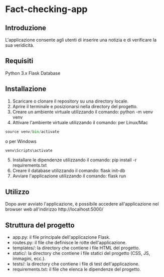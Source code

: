 # Fact-checking-app
## Introduzione
L'applicazione consente agli utenti di inserire una notizia e di verificare la sua veridicità.
## Requisiti
Python 3.x
Flask
Database
## Installazione
1. Scaricare o clonare il repository su una directory locale.
2. Aprire il terminale e posizionarsi nella directory del progetto.
3. Creare un ambiente virtuale utilizzando il comando: python -m venv venv
4. Attivare l'ambiente virtuale utilizzando il comando: per Linux/Mac
```python
source venv/bin/activate
``` 
   o per Windows 
```python
venv\Scripts\activate
``` 
5. Installare le dipendenze utilizzando il comando: pip install -r requirements.txt
6. Creare il database utilizzando il comando: flask init-db
7. Avviare l'applicazione utilizzando il comando: flask run
## Utilizzo
Dopo aver avviato l'applicazione, è possibile accedere all'applicazione nel browser web all'indirizzo http://localhost:5000/
## Struttura del progetto
- app.py: il file principale dell'applicazione Flask.
- routes.py: il file che definisce le rotte dell'applicazione.
- templates/: la directory che contiene i file HTML del progetto.
- static/: la directory che contiene i file statici del progetto (CSS, JS, immagini, ecc.).
- tests/: la directory che contiene i file di test dell'applicazione.
- requirements.txt: il file che elenca le dipendenze del progetto.

